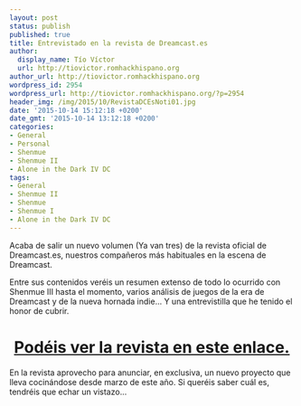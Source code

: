 ```yaml
---
layout: post
status: publish
published: true
title: Entrevistado en la revista de Dreamcast.es
author:
  display_name: Tío Víctor
  url: http://tiovictor.romhackhispano.org
author_url: http://tiovictor.romhackhispano.org
wordpress_id: 2954
wordpress_url: http://tiovictor.romhackhispano.org/?p=2954
header_img: /img/2015/10/RevistaDCEsNoti01.jpg
date: '2015-10-14 15:12:18 +0200'
date_gmt: '2015-10-14 13:12:18 +0200'
categories:
- General
- Personal
- Shenmue
- Shenmue II
- Alone in the Dark IV DC
tags:
- General
- Shenmue II
- Shenmue
- Shenmue I
- Alone in the Dark IV DC
---
```

Acaba de salir un nuevo volumen (Ya van tres) de la revista oficial de Dreamcast.es, nuestros compañeros más habituales en la escena de Dreamcast.

Entre sus contenidos veréis un resumen extenso de todo lo ocurrido con Shenmue III hasta el momento, varios análisis de juegos de la era de Dreamcast y de la nueva hornada indie... Y una entrevistilla que he tenido el honor de cubrir.

<h1 style="text-align: center;"><a href="http://www.dreamcast.es/news.php?readmore=758" target="_blank">Podéis ver la revista en este enlace.</a></h1>  
En la revista aprovecho para anunciar, en exclusiva, un nuevo proyecto que lleva cocinándose desde marzo de este año. Si queréis saber cuál es, tendréis que echar un vistazo...
